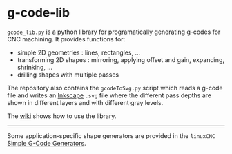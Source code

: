 # g-code-lib
`gcode_lib.py` is a python library for programatically generating g-codes for CNC machining.
It provides functions for:
* simple 2D geometries : lines, rectangles, ...
* transforming 2D shapes : mirroring, applying offset and gain, expanding, shrinking, ...
* drilling shapes with multiple passes

The repository also contains the `gcodeToSvg.py` script which reads a g-code file
and writes an [Inkscape](https://inkscape.org/) `.svg` file
where the different pass depths are shown in different layers and with different gray levels.

The [wiki](https://github.com/fcorthay/g-code-lib/wiki) shows how to use the library.

---

Some application-specific shape generators are provided in the
`linuxCNC` [Simple G-Code Generators](https://github.com/LinuxCNC/simple-gcode-generators).
